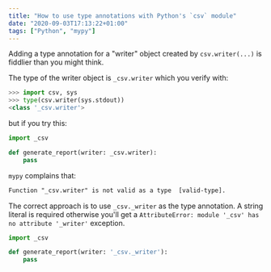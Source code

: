 ```yaml
---
title: "How to use type annotations with Python's `csv` module"
date: "2020-09-03T17:13:22+01:00"
tags: ["Python", "mypy"]
---
```


Adding a type annotation for a "writer" object created by `csv.writer(...)` is
fiddlier than you might think.

The type of the writer object is `_csv.writer` which you verify with:

```py
>>> import csv, sys
>>> type(csv.writer(sys.stdout))
<class '_csv.writer'>
```

but if you try this:

```py
import _csv

def generate_report(writer: _csv.writer):
    pass
```

`mypy` complains that:

```txt
Function "_csv.writer" is not valid as a type  [valid-type].
```

The correct approach is to use `_csv._writer` as the type annotation. A string
literal is required otherwise you'll get a
`AttributeError: module '_csv' has no attribute '_writer'` exception.

```py
import _csv

def generate_report(writer: '_csv._writer'):
    pass
```
